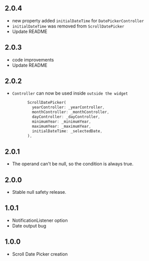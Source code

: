 ## 2.0.4

* new property added `initialDateTime` for `DatePickerController`
* `initialDateTime` was removed from `ScrollDatePicker`
* Update README


## 2.0.3

* code improvements
* Update README

## 2.0.2

* `Controller` can now be used inside `outside the widget`
```dart
          ScrollDatePicker(
            yearController: _yearController,
            monthController: _monthController,
            dayController: _dayController,
            minimumYear: _minimumYear,
            maximumYear: _maximumYear,
            initialDateTime: _selectedDate,
          ),

```

## 2.0.1

* The operand can't be null, so the condition is always true.

## 2.0.0

* Stable null safety release.

## 1.0.1

* NotificationListener option
* Date output bug

## 1.0.0

* Scroll Date Picker creation
